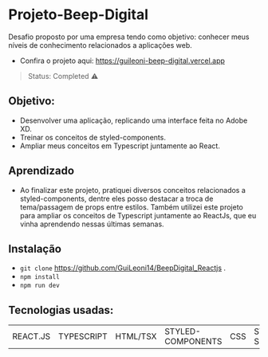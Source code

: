 # Projeto-Beep-Digital
Desafio proposto por uma empresa tendo como objetivo: conhecer meus níveis de conhecimento relacionados a aplicações web.
+ Confira o projeto aqui: https://guileoni-beep-digital.vercel.app
> Status: Completed ⚠️

## Objetivo:
+ Desenvolver uma aplicação, replicando uma interface feita no Adobe XD.
+ Treinar os conceitos de styled-components.
+ Ampliar meus conceitos em Typescript juntamente ao React.

## Aprendizado
+ Ao finalizar este projeto, pratiquei diversos conceitos relacionados a styled-components, dentre eles posso destacar a troca de tema/passagem de props entre estilos. Também utilizei este projeto para ampliar os conceitos de Typescript juntamente ao ReactJs, que eu vinha aprendendo nessas últimas semanas.

## Instalação
- `git clone` https://github.com/GuiLeoni14/BeepDigital_Reactjs .
- `npm install`
- `npm run dev`
## Tecnologias usadas:

<table>
  <tr>
    <td>REACT.JS</td>
    <td>TYPESCRIPT</td>
    <td>HTML/TSX</td>
    <td>STYLED-COMPONENTS</td>
    <td>CSS</td>
    <td>SWIPER SLIDE</td>
    <td>AOS ANIMATE</td>
  </tr>
</table>
